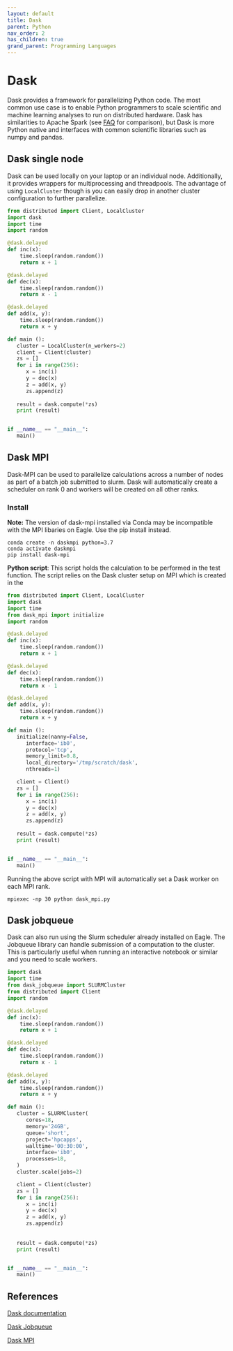 ```yaml
---
layout: default
title: Dask
parent: Python
nav_order: 2
has_children: true
grand_parent: Programming Languages
---
```



# Dask

Dask provides a framework for parallelizing Python code.  The most common use case is to enable Python programmers to scale scientific and machine learning analyses to run on distributed hardware.  Dask has similarities to Apache Spark (see [FAQ](https://docs.dask.org/en/stable/faq.html#how-does-dask-compare-with-apache-spark) for comparison), but Dask is more Python native and interfaces with common scientific libraries such as numpy and pandas.

## Dask single node

Dask can be used locally on your laptop or an individual node. Additionally, it provides wrappers for multiprocessing and threadpools. The advantage of using `LocalCluster` though is you can easily drop in another cluster configuration to further parallelize. 

```python
from distributed import Client, LocalCluster
import dask
import time
import random 

@dask.delayed
def inc(x):
    time.sleep(random.random())
    return x + 1

@dask.delayed
def dec(x):
    time.sleep(random.random())
    return x - 1

@dask.delayed
def add(x, y):
    time.sleep(random.random())
    return x + y

def main ():
   cluster = LocalCluster(n_workers=2)
   client = Client(cluster)
   zs = []
   for i in range(256):
      x = inc(i)
      y = dec(x)
      z = add(x, y)
      zs.append(z)
   
   result = dask.compute(*zs)
   print (result)


if __name__ == "__main__":
   main()
```

## Dask MPI
Dask-MPI can be used to parallelize calculations across a number of nodes as part of a batch job submitted to slurm. Dask will automatically create a scheduler on rank 0 and workers will be created on all other ranks. 

### Install
**Note:** The version of dask-mpi installed via Conda may be incompatible with the MPI libaries on Eagle. Use the pip install instead. 

```
conda create -n daskmpi python=3.7
conda activate daskmpi
pip install dask-mpi
```

**Python script**: This script holds the calculation to be performed in the test function. The script relies on the Dask cluster setup on MPI which is created in the 
```python
from distributed import Client, LocalCluster
import dask
import time
from dask_mpi import initialize
import random 

@dask.delayed
def inc(x):
    time.sleep(random.random())
    return x + 1

@dask.delayed
def dec(x):
    time.sleep(random.random())
    return x - 1

@dask.delayed
def add(x, y):
    time.sleep(random.random())
    return x + y

def main ():
   initialize(nanny=False,
      interface='ib0',
      protocol='tcp',
      memory_limit=0.8,
      local_directory='/tmp/scratch/dask',
      nthreads=1)

   client = Client()
   zs = []
   for i in range(256):
      x = inc(i)
      y = dec(x)
      z = add(x, y)
      zs.append(z)
   
   result = dask.compute(*zs)
   print (result)


if __name__ == "__main__":
   main()
```

Running the above script with MPI will automatically set a Dask worker on each MPI rank. 
```shell
mpiexec -np 30 python dask_mpi.py
```

## Dask jobqueue
Dask can also run using the Slurm scheduler already installed on Eagle. The Jobqueue library can handle submission of a computation to the cluster. This is particularly useful when running an interactive notebook or similar and you need to scale workers. 

```python
import dask
import time
from dask_jobqueue import SLURMCluster
from distributed import Client
import random 

@dask.delayed
def inc(x):
    time.sleep(random.random())
    return x + 1

@dask.delayed
def dec(x):
    time.sleep(random.random())
    return x - 1

@dask.delayed
def add(x, y):
    time.sleep(random.random())
    return x + y

def main ():
   cluster = SLURMCluster(
      cores=18,
      memory='24GB',
      queue='short',
      project='hpcapps',
      walltime='00:30:00',
      interface='ib0',
      processes=18,
   )
   cluster.scale(jobs=2)

   client = Client(cluster)
   zs = []
   for i in range(256):
      x = inc(i)
      y = dec(x)
      z = add(x, y)
      zs.append(z)
   
  
   result = dask.compute(*zs)
   print (result)


if __name__ == "__main__":
   main()

```

## References
[Dask documentation](https://docs.dask.org/en/latest/)

[Dask Jobqueue](https://jobqueue.dask.org/en/latest/)

[Dask MPI](http://mpi.dask.org/en/latest/)
